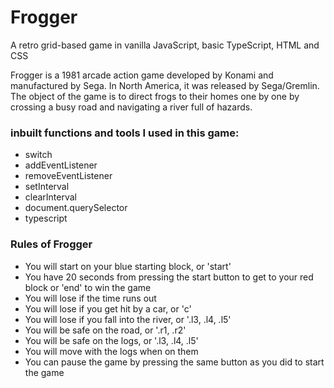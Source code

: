 # Frogger

A retro grid-based game in vanilla JavaScript, basic TypeScript, HTML and CSS

Frogger is a 1981 arcade action game developed by Konami and manufactured by Sega. In North America, it was released by Sega/Gremlin.
The object of the game is to direct frogs to their homes one by one by crossing a busy road and navigating a river full of hazards.

### inbuilt functions and tools I used in this game:

- switch
- addEventListener
- removeEventListener
- setInterval
- clearInterval
- document.querySelector
- typescript

### Rules of Frogger

- You will start on your blue starting block, or 'start'
- You have 20 seconds from pressing the start button to get to your red block or 'end' to win the game
- You will lose if the time runs out
- You will lose if you get hit by a car, or 'c'
- You will lose if you fall into the river, or '.l3, .l4, .l5'
- You will be safe on the road, or '.r1, .r2'
- You will be safe on the logs, or '.l3, .l4, .l5'
- You will move with the logs when on them
- You can pause the game by pressing the same button as you did to start the game
